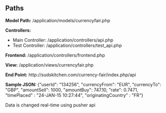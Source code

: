 <h2>Paths</h2>
<p><strong>Model Path:</strong> /application/models/currencyfair.php<br/></p>
<strong>Controllers:</strong><br/>
<ul>
<li>Main Controller: /application/controllers/api.php</li>
<li>Test Controller: /application/controllers/test_api.php</li>
</ul>
<p><strong>Frontend:</strong> /application/controllers/frontend.php</p>
<p><strong>View:</strong> /application/views/currencyfair.php</p>


<p><strong>End Point:</strong> http://sudskitchen.com/currency-fair/index.php/api</p>
<p><strong>Sample JSON: </strong>{"userId": "134256", "currencyFrom": "EUR", "currencyTo": "GBP", "amountSell": 1000, "amountBuy": 747.10, "rate": 0.7471, "timePlaced" : "24-JAN-15 10:27:44", "originatingCountry" : "FR"}</p>

<p>Data is changed real-time using pusher api</p>
